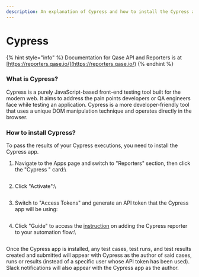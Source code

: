 ```yaml
---
description: An explanation of Cypress and how to install the Cypress app in Qase.
---
```


# Cypress

{% hint style="info" %}
Documentation for Qase API and Reporters is at [https://reporters.qase.io/](https://reporters.qase.io/)
{% endhint %}

### What is Cypress?

Cypress is a purely JavaScript-based front-end testing tool built for the modern web. It aims to address the pain points developers or QA engineers face while testing an application. Cypress is a more developer-friendly tool that uses a unique DOM manipulation technique and operates directly in the browser.

### How to install Cypress?

To pass the results of your Cypress executions, you need to install the Cypress app.

1.  Navigate to the Apps page and switch to "Reporters" section, then click the "Cypress " card:\


    <figure><img src="https://downloads.intercomcdn.com/i/o/657803862/db0a6fcd4f55339477261d20/image.png" alt=""><figcaption></figcaption></figure>
2.  Click "Activate":\


    <figure><img src="https://downloads.intercomcdn.com/i/o/657804580/fb1de9c0c9c0a4cb01f1d338/image.png" alt=""><figcaption></figcaption></figure>
3.  Switch to "Access Tokens" and generate an API token that the Cypress app will be using:



    <figure><img src="https://downloads.intercomcdn.com/i/o/657806388/b06e8f271a650cce855544dc/image.png" alt=""><figcaption></figcaption></figure>
4.  Click "Guide" to access the [instruction](https://github.com/qase-tms/qase-javascript/tree/main/qase-cypress) on adding the Cypress reporter to your automation flow:\


    <figure><img src="https://downloads.intercomcdn.com/i/o/657805778/49ad73c2d26cfe590fe8cee5/image.png" alt=""><figcaption></figcaption></figure>

Once the Cypress app is installed, any test cases, test runs, and test results created and submitted will appear with Cypress as the author of said cases, runs or results (instead of a specific user whose API token has been used). Slack notifications will also appear with the Cypress app as the author.
